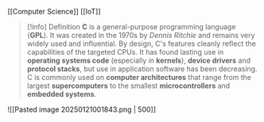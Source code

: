 [[Computer Science]] [[IoT]]

>[!info] Definition
>**C** is a general-purpose programming language (**GPL**). It was created in the 1970s by *Dennis Ritchie* and remains very widely used and influential. By design, C's features cleanly reflect the capabilities of the targeted CPUs. It has found lasting use in **operating systems code** (especially in **kernels**), **device drivers** and **protocol stacks**, but use in application software has been decreasing. C is commonly used on **computer architectures** that range from the largest **supercomputers** to the smallest **microcontrollers** and **embedded systems**.

![[Pasted image 20250121001843.png | 500]]
